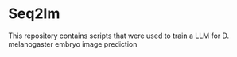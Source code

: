 # Seq2Im
This repository contains scripts that were used to train a LLM for D. melanogaster embryo image prediction 
